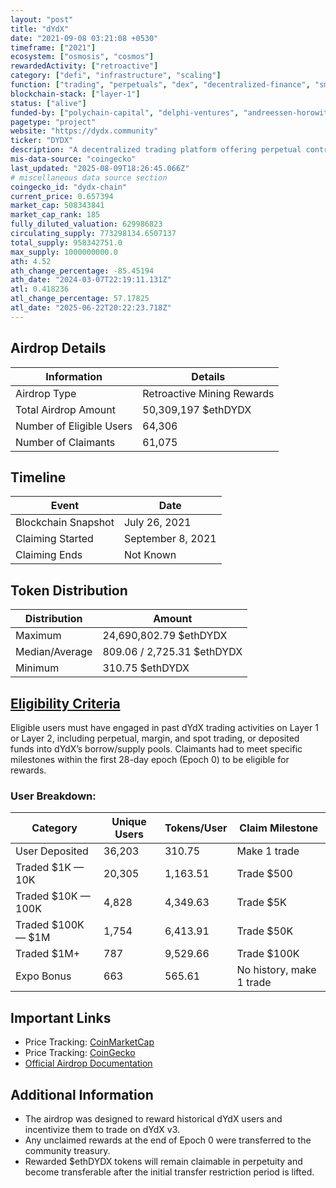 ```yaml
---
layout: "post"
title: "dYdX"
date: "2021-09-08 03:21:08 +0530"
timeframe: ["2021"]
ecosystem: ["osmosis", "cosmos"]
rewardedActivity: ["retroactive"]
category: ["defi", "infrastructure", "scaling"]
function: ["trading", "perpetuals", "dex", "decentralized-finance", "smart-contract-platform", "appchains"]
blockchain-stack: ["layer-1"]
status: ["alive"]
funded-by: ["polychain-capital", "delphi-ventures", "andreessen-horowitz-a16z", "dragonfly-capital", "defiance-capital"]
pagetype: "project"
website: "https://dydx.community"
ticker: "DYDX"
description: "A decentralized trading platform offering perpetual contracts, spot, and margin trading with a focus on Layer 2 scaling."
mis-data-source: "coingecko"
last_updated: "2025-08-09T18:26:45.066Z"
# miscellaneous data source section
coingecko_id: "dydx-chain"
current_price: 0.657394
market_cap: 508343841
market_cap_rank: 185
fully_diluted_valuation: 629986823
circulating_supply: 773298134.6507137
total_supply: 958342751.0
max_supply: 1000000000.0
ath: 4.52
ath_change_percentage: -85.45194
ath_date: "2024-03-07T22:19:11.131Z"
atl: 0.418236
atl_change_percentage: 57.17825
atl_date: "2025-06-22T20:22:23.718Z"
---
```


## Airdrop Details

| Information              | Details                    |
| ------------------------ | -------------------------- |
| Airdrop Type             | Retroactive Mining Rewards |
| Total Airdrop Amount     | 50,309,197 $ethDYDX        |
| Number of Eligible Users | 64,306                     |
| Number of Claimants      | 61,075                     |

## Timeline

| Event               | Date              |
| ------------------- | ----------------- |
| Blockchain Snapshot | July 26, 2021     |
| Claiming Started    | September 8, 2021 |
| Claiming Ends       | Not Known         |

## Token Distribution

| Distribution   | Amount                     |
| -------------- | -------------------------- |
| Maximum        | 24,690,802.79 $ethDYDX     |
| Median/Average | 809.06 / 2,725.31 $ethDYDX |
| Minimum        | 310.75 $ethDYDX            |

## [Eligibility Criteria](https://docs.dydx.community/dydx-governance/rewards/retroactive-mining-rewards)

Eligible users must have engaged in past dYdX trading activities on Layer 1 or Layer 2, including perpetual, margin, and spot trading, or deposited funds into dYdX’s borrow/supply pools. Claimants had to meet specific milestones within the first 28-day epoch (Epoch 0) to be eligible for rewards.

### User Breakdown:

| Category           | Unique Users | Tokens/User | Claim Milestone          |
| ------------------ | ------------ | ----------- | ------------------------ |
| User Deposited     | 36,203       | 310.75      | Make 1 trade             |
| Traded $1K — 10K   | 20,305       | 1,163.51    | Trade $500               |
| Traded $10K — 100K | 4,828        | 4,349.63    | Trade $5K                |
| Traded $100K — $1M | 1,754        | 6,413.91    | Trade $50K               |
| Traded $1M+        | 787          | 9,529.66    | Trade $100K              |
| Expo Bonus         | 663          | 565.61      | No history, make 1 trade |

## Important Links

- Price Tracking: [CoinMarketCap](https://coinmarketcap.com/currencies/dydx)
- Price Tracking: [CoinGecko](https://www.coingecko.com/en/coins/dydx)
- [Official Airdrop Documentation](https://docs.dydx.community/dydx-governance/rewards/retroactive-mining-rewards)

## Additional Information

- The airdrop was designed to reward historical dYdX users and incentivize them to trade on dYdX v3.
- Any unclaimed rewards at the end of Epoch 0 were transferred to the community treasury.
- Rewarded $ethDYDX tokens will remain claimable in perpetuity and become transferable after the initial transfer restriction period is lifted.